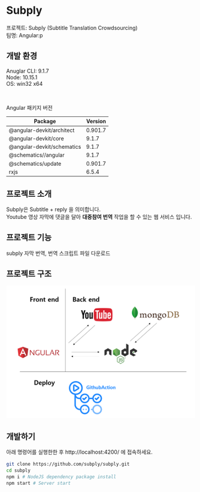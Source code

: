 # Subply

프로젝트: Subply (Subtitle Translation Crowdsourcing) </br>
팀명: Angular:p

## 개발 환경

Anuglar CLI: 9.1.7  </br>
Node: 10.15.1 </br>
OS: win32 x64
 
</br>

Angular 패키지 버전

| Package                    | Version |
| -------------------------- | ------- |
| @angular-devkit/architect  | 0.901.7 |
| @angular-devkit/core       | 9.1.7   |
| @angular-devkit/schematics | 9.1.7   |
| @schematics//angular       | 9.1.7   |
| @schematics/update         | 0.901.7 |
| rxjs                       | 6.5.4   |

## 프로젝트 소개

Subply은 Subtitle + reply 을 의미합니다. </br>
Youtube 영상 자막에 댓글을 달아 **대중참여 번역** 작업을 할 수 있는 웹 서비스 입니다.

## 프로젝트 기능

subply 자막 번역, 번역 스크립트 파일 다운로드

## 프로젝트 구조

![img load fail](./architecture.png)

## 개발하기

아래 명령어를 실행한한 후 http://localhost:4200/ 에 접속하세요.

```bash
git clone https://github.com/subply/subply.git
cd subply
npm i # NodeJS dependency package install
npm start # Server start
```

<!--

## 기여하기

- [Angular CLI](#Angular-CLI)
# Angular CLI

This project was generated with [Angular CLI](https://github.com/angular/angular-cli) version 7.3.4.

## Development server

Run `ng serve` for a dev server. Navigate to `http://localhost:4200/`. The app will automatically reload if you change any of the source files.

## Code scaffolding

Run `ng generate component component-name` to generate a new component. You can also use `ng generate directive|pipe|service|class|guard|interface|enum|module`.

## Build

Run `ng build` to build the project. The build artifacts will be stored in the `dist/` directory. Use the `--prod` flag for a production build.

## Running unit tests

Run `ng test` to execute the unit tests via [Karma](https://karma-runner.github.io).

## Running end-to-end tests

Run `ng e2e` to execute the end-to-end tests via [Protractor](http://www.protractortest.org/).

## Further help

To get more help on the Angular CLI use `ng help` or go check out the [Angular CLI README](https://github.com/angular/angular-cli/blob/master/README.md). -->
